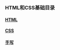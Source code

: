 ### HTML和CSS基础目录

#### [HTML](https://github.com/powerdong/Self-Test-checklist/blob/master/HTML%E5%92%8CCSS/HTML.md "点击查看")

#### [CSS](https://github.com/powerdong/Self-Test-checklist/blob/master/HTML%E5%92%8CCSS/CSS.md?1560822251524 "点击查看")

#### [手写]("点击查看") 

